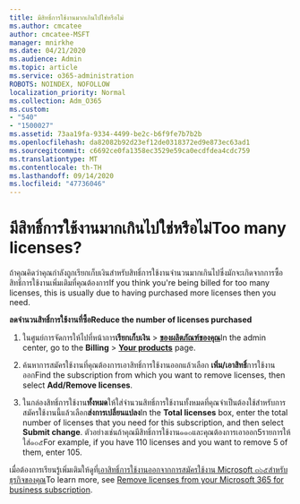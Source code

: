 ```yaml
---
title: มีสิทธิ์การใช้งานมากเกินไปใช่หรือไม่
ms.author: cmcatee
author: cmcatee-MSFT
manager: mnirkhe
ms.date: 04/21/2020
ms.audience: Admin
ms.topic: article
ms.service: o365-administration
ROBOTS: NOINDEX, NOFOLLOW
localization_priority: Normal
ms.collection: Adm_O365
ms.custom:
- "540"
- "1500027"
ms.assetid: 73aa19fa-9334-4499-be2c-b6f9fe7b7b2b
ms.openlocfilehash: da82082b92d23ef12de0318372ed9e873ec63ad1
ms.sourcegitcommit: c6692ce0fa1358ec3529e59ca0ecdfdea4cdc759
ms.translationtype: MT
ms.contentlocale: th-TH
ms.lasthandoff: 09/14/2020
ms.locfileid: "47736046"
---
```

# <a name="too-many-licenses"></a><span data-ttu-id="e6032-102">มีสิทธิ์การใช้งานมากเกินไปใช่หรือไม่</span><span class="sxs-lookup"><span data-stu-id="e6032-102">Too many licenses?</span></span>

<span data-ttu-id="e6032-103">ถ้าคุณคิดว่าคุณกำลังถูกเรียกเก็บเงินสำหรับสิทธิ์การใช้งานจำนวนมากเกินไปซึ่งมักจะเกิดจากการซื้อสิทธิ์การใช้งานเพิ่มเติมที่คุณต้องการ</span><span class="sxs-lookup"><span data-stu-id="e6032-103">If you think you're being billed for too many licenses, this is usually due to having purchased more licenses then you need.</span></span>
  
<span data-ttu-id="e6032-104">**ลดจำนวนสิทธิ์การใช้งานที่ซื้อ**</span><span class="sxs-lookup"><span data-stu-id="e6032-104">**Reduce the number of licenses purchased**</span></span>
  
1. <span data-ttu-id="e6032-105">ในศูนย์การจัดการให้ไปที่หน้าการ**เรียกเก็บเงิน** \> **[ของผลิตภัณฑ์ของคุณ](https://go.microsoft.com/fwlink/p/?linkid=842054)**</span><span class="sxs-lookup"><span data-stu-id="e6032-105">In the admin center, go to the **Billing** \> **[Your products](https://go.microsoft.com/fwlink/p/?linkid=842054)** page.</span></span>

2. <span data-ttu-id="e6032-106">ค้นหาการสมัครใช้งานที่คุณต้องการเอาสิทธิ์การใช้งานออกแล้วเลือก **เพิ่ม/เอาสิทธิ์**การใช้งานออก</span><span class="sxs-lookup"><span data-stu-id="e6032-106">Find the subscription from which you want to remove licenses, then select **Add/Remove licenses**.</span></span>

3. <span data-ttu-id="e6032-107">ในกล่องสิทธิ์การใช้งาน**ทั้งหมด**ให้ใส่จำนวนสิทธิ์การใช้งานทั้งหมดที่คุณจำเป็นต้องใช้สำหรับการสมัครใช้งานนี้แล้วเลือก**ส่งการเปลี่ยนแปลง**</span><span class="sxs-lookup"><span data-stu-id="e6032-107">In the **Total licenses** box, enter the total number of licenses that you need for this subscription, and then select **Submit change**.</span></span> <span data-ttu-id="e6032-108">ตัวอย่างเช่นถ้าคุณมีสิทธิ์การใช้งาน๑๑๐และคุณต้องการเอาออก5รายการให้ใส่๑๐๕</span><span class="sxs-lookup"><span data-stu-id="e6032-108">For example, if you have 110 licenses and you want to remove 5 of them, enter 105.</span></span>

<span data-ttu-id="e6032-109">เมื่อต้องการเรียนรู้เพิ่มเติมให้ดูที่[เอาสิทธิ์การใช้งานออกจากการสมัครใช้งาน Microsoft ๓๖๕สำหรับธุรกิจของคุณ](https://docs.microsoft.com/microsoft-365/commerce/licenses/buy-licenses)</span><span class="sxs-lookup"><span data-stu-id="e6032-109">To learn more, see [Remove licenses from your Microsoft 365 for business subscription](https://docs.microsoft.com/microsoft-365/commerce/licenses/buy-licenses).</span></span>